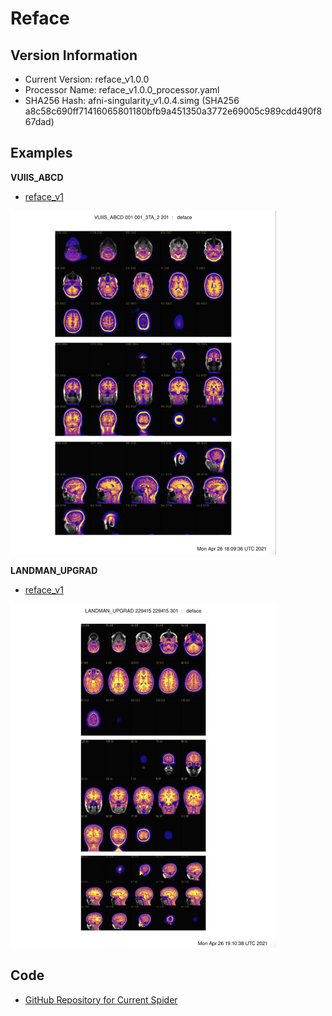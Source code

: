 # Reface 

## Version Information

- Current Version: reface_v1.0.0
- Processor Name: reface_v1.0.0_processor.yaml
- SHA256 Hash: afni-singularity_v1.0.4.simg (SHA256 a8c58c690ff71416065801180bfb9a451350a3772e69005c989cdd490f867dad)

## Examples

**VUIIS_ABCD**

- [reface_v1](pdfs/refacer-ABCD.pdf) 
<img src="images/reface_ABCD.png" width="425" height="550">

**LANDMAN_UPGRAD**

- [reface_v1](pdfs/refacer-LU.pdf) 
<img src="images/reface_LU.png" width="425" height="550">

## Code

- [GitHub Repository for Current Spider](https://github.com/baxpr/afni-singularity)
